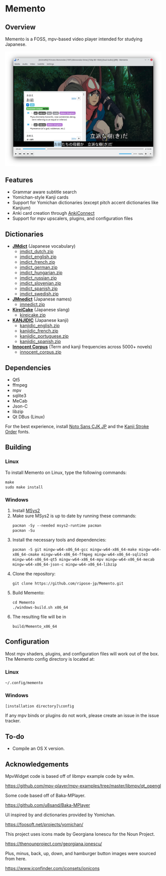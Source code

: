 # Memento

## Overview

Memento is a FOSS, mpv-based video player intended for studying Japanese.

![image info](example.png)

## Features

* Grammar aware subtitle search
* Yomichan-style Kanji cards
* Support for Yomichan dictionaries (except pitch accent dictionaries like Kanjium)
* Anki card creation through [AnkiConnect](https://ankiweb.net/shared/info/2055492159)
* Support for mpv upscalers, plugins, and configuration files

## Dictionaries

*   **[JMdict](https://www.edrdg.org/jmdict/edict_doc.html)** (Japanese vocabulary)
    *   [jmdict\_dutch.zip](https://foosoft.net/projects/yomichan/dl/dict/jmdict_dutch.zip)
    *   [jmdict\_english.zip](https://foosoft.net/projects/yomichan/dl/dict/jmdict_english.zip)
    *   [jmdict\_french.zip](https://foosoft.net/projects/yomichan/dl/dict/jmdict_french.zip)
    *   [jmdict\_german.zip](https://foosoft.net/projects/yomichan/dl/dict/jmdict_german.zip)
    *   [jmdict\_hungarian.zip](https://foosoft.net/projects/yomichan/dl/dict/jmdict_hungarian.zip)
    *   [jmdict\_russian.zip](https://foosoft.net/projects/yomichan/dl/dict/jmdict_russian.zip)
    *   [jmdict\_slovenian.zip](https://foosoft.net/projects/yomichan/dl/dict/jmdict_slovenian.zip)
    *   [jmdict\_spanish.zip](https://foosoft.net/projects/yomichan/dl/dict/jmdict_spanish.zip)
    *   [jmdict\_swedish.zip](https://foosoft.net/projects/yomichan/dl/dict/jmdict_swedish.zip)
*   **[JMnedict](https://www.edrdg.org/enamdict/enamdict_doc.html)** (Japanese names)
    *   [jmnedict.zip](https://foosoft.net/projects/yomichan/dl/dict/jmnedict.zip)
*   **[KireiCake](https://kireicake.com/rikaicakes/)** (Japanese slang)
    *   [kireicake.zip](https://foosoft.net/projects/yomichan/dl/dict/kireicake.zip)
*   **[KANJIDIC](http://nihongo.monash.edu/kanjidic2/index.html)** (Japanese kanji)
    *   [kanjidic\_english.zip](https://foosoft.net/projects/yomichan/dl/dict/kanjidic_english.zip)
    *   [kanjidic\_french.zip](https://foosoft.net/projects/yomichan/dl/dict/kanjidic_french.zip)
    *   [kanjidic\_portuguese.zip](https://foosoft.net/projects/yomichan/dl/dict/kanjidic_portuguese.zip)
    *   [kanjidic\_spanish.zip](https://foosoft.net/projects/yomichan/dl/dict/kanjidic_spanish.zip)
*   **[Innocent Corpus](https://web.archive.org/web/20190309073023/https://forum.koohii.com/thread-9459.html#pid168613)** (Term and kanji frequencies across 5000+ novels)
    *   [innocent\_corpus.zip](https://foosoft.net/projects/yomichan/dl/dict/innocent_corpus.zip)

## Dependencies

* Qt5
* ffmpeg
* mpv
* sqlite3
* MeCab
* Json-C
* libzip
* Qt DBus (Linux)

For the best experience, install [Noto Sans CJK JP](https://www.google.com/get/noto/#sans-jpan)
and the [Kanji Stroke Order](https://drive.google.com/uc?export=download&id=1oyQoTB531tbhlYaOW7ugvutXZ7HSlJfW) fonts.

## Building

### Linux

To install Memento on Linux, type the following commands:

```
make
sudo make install
```

### Windows

1. Install [MSys2](https://www.msys2.org/)
1. Make sure MSys2 is up to date by running these commands:
    ```
    pacman -Sy --needed msys2-runtime pacman
    pacman -Su
    ```
1. Install the necessary tools and dependencies:
    ```
    pacman -S git mingw-w64-x86_64-gcc mingw-w64-x86_64-make mingw-w64-x86_64-cmake mingw-w64-x86_64-ffmpeg mingw-w64-x86_64-sqlite3 mingw-w64-x86_64-qt5 mingw-w64-x86_64-mpv mingw-w64-x86_64-mecab mingw-w64-x86_64-json-c mingw-w64-x86_64-libzip
    ```
1. Clone the repository:
    ```
    git clone https://github.com/ripose-jp/Memento.git
    ```
1. Build Memento:
    ```
    cd Memento
    ./windows-build.sh x86_64
    ```
1. The resulting file will be in
    ```
    build/Memento_x86_64
    ```

## Configuration

Most mpv shaders, plugins, and configuration files will work out of the box.
The Memento config directory is located at:

### Linux
```
~/.config/memento
```

### Windows
```
[installation directory]\config
```

If any mpv binds or plugins do not work, please create an issue in the issue
tracker.

## To-do

* Compile an OS X version.

## Acknowledgements

MpvWidget code is based off of libmpv example code by w4m.

https://github.com/mpv-player/mpv-examples/tree/master/libmpv/qt_opengl

Some code based off of Baka-MPlayer.

https://github.com/u8sand/Baka-MPlayer

UI inspired by and dictionaries provided by Yomichan.

https://foosoft.net/projects/yomichan/

This project uses icons made by Georgiana Ionescu for the Noun Project.

https://thenounproject.com/georgiana.ionescu/

Plus, minus, back, up, down, and hamburger button images were sourced from here.

https://www.iconfinder.com/iconsets/ionicons